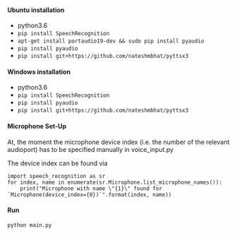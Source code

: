 #### Ubuntu installation
- python3.6
- `pip install SpeechRecognition`
- `apt-get install portaudio19-dev && sudo pip install pyaudio`
- `pip install pyaudio`
- `pip install git+https://github.com/nateshmbhat/pyttsx3`

#### Windows installation
- python3.6
- `pip install SpeechRecognition`
- `pip install pyaudio`
- `pip install git+https://github.com/nateshmbhat/pyttsx3`

#### Microphone Set-Up
At, the moment the microphone device index (i.e. the number of the relevant audioport) has to be specified manually in voice_input.py

The device index can be found via 
```
import speech_recognition as sr
for index, name in enumerate(sr.Microphone.list_microphone_names()):
    print("Microphone with name \"{1}\" found for `Microphone(device_index={0})`".format(index, name)) 
```

#### Run
`python main.py`
